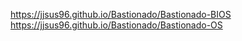 https://jjsus96.github.io/Bastionado/Bastionado-BIOS
https://jjsus96.github.io/Bastionado/Bastionado-OS
